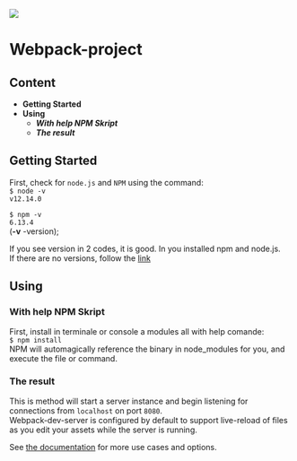 ![](https://timeweb.com/media/default/0001/01/xb663045643a87abc7286a958584d2b8144fdb4d2.png.pagespeed.ic.gDmgAKiORu.png)

# Webpack-project

## Content

- __Getting Started__  
- __Using__  
    - ___With help NPM Skript___  
    - ___The result___  

## Getting Started
First, check for `node.js` and `NPM` using the command:  
`$ node -v`        
 `v12.14.0`

`$ npm -v`       
 `6.13.4`  
(__-v__ -version);

If you see version in 2 codes, it is good. In you installed npm and node.js.  
If there are no versions, follow the [link](https://wsvincent.com/install-node-js-npm-windows/)

## Using
### With help NPM Skript

First, install in terminale or console a modules all with help comande:  
`$ npm install`  
NPM will automagically reference the binary in node_modules for you, and execute the file or command.

### The result
This is method will start a server instance and begin listening for connections from `localhost` on port `8080`.  
Webpack-dev-server is configured by default to support live-reload of files as you edit your assets while the server is running.

See [the documentation](https://webpack.js.org/) for more use cases and options.
